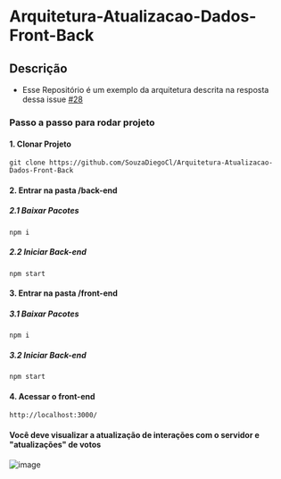 # Arquitetura-Atualizacao-Dados-Front-Back
## Descrição
- Esse Repositório é um exemplo da arquitetura descrita na resposta dessa issue [#28](https://github.com/laboratorio-de-praticas/dash-be/issues/28#issuecomment-2777251144)

### Passo a passo para rodar projeto
#### 1. Clonar Projeto
```
git clone https://github.com/SouzaDiegoCl/Arquitetura-Atualizacao-Dados-Front-Back
```
#### 2. Entrar na pasta /back-end
##### 2.1 Baixar Pacotes
```
npm i
```

##### 2.2 Iniciar Back-end
```
npm start
```
#### 3. Entrar na pasta /front-end
##### 3.1 Baixar Pacotes
```
npm i
```

##### 3.2 Iniciar Back-end
```
npm start
```

#### 4. Acessar o front-end
```url
http://localhost:3000/
```

#### Você deve visualizar a atualização de interações com o servidor e "atualizações" de votos
![image](https://github.com/user-attachments/assets/74cd7c69-31b0-4a40-92ce-e24c7c5caa59)

